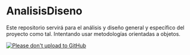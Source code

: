 # AnalisisDiseno

Este repositorio servirá para el análisis y diseño general y específico del proyecto como tal. Intentando usar metodologías orientadas a objetos.

[![Please don't upload to GitHub](https://nogithub.codeberg.page/badge.svg)](https://nogithub.codeberg.page)